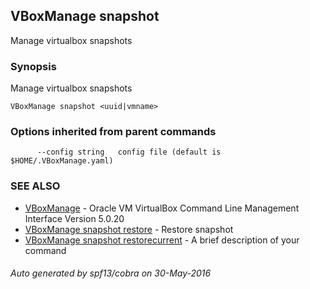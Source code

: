 ## VBoxManage snapshot

Manage virtualbox snapshots

### Synopsis


Manage virtualbox snapshots

```
VBoxManage snapshot <uuid|vmname>
```

### Options inherited from parent commands

```
      --config string   config file (default is $HOME/.VBoxManage.yaml)
```

### SEE ALSO
* [VBoxManage](VBoxManage.md)	 - Oracle VM VirtualBox Command Line Management Interface Version 5.0.20
* [VBoxManage snapshot restore](VBoxManage_snapshot_restore.md)	 - Restore snapshot
* [VBoxManage snapshot restorecurrent](VBoxManage_snapshot_restorecurrent.md)	 - A brief description of your command

###### Auto generated by spf13/cobra on 30-May-2016
